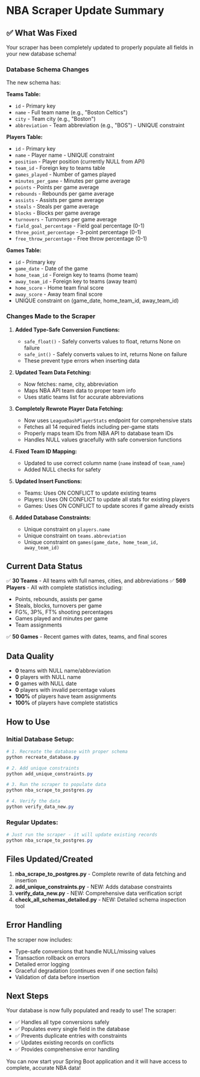 # NBA Scraper Update Summary

## ✅ What Was Fixed

Your scraper has been completely updated to properly populate all fields in your new database schema!

### Database Schema Changes

The new schema has:

**Teams Table:**

- `id` - Primary key
- `name` - Full team name (e.g., "Boston Celtics")
- `city` - Team city (e.g., "Boston")
- `abbreviation` - Team abbreviation (e.g., "BOS") - UNIQUE constraint

**Players Table:**

- `id` - Primary key
- `name` - Player name - UNIQUE constraint
- `position` - Player position (currently NULL from API)
- `team_id` - Foreign key to teams table
- `games_played` - Number of games played
- `minutes_per_game` - Minutes per game average
- `points` - Points per game average
- `rebounds` - Rebounds per game average
- `assists` - Assists per game average
- `steals` - Steals per game average
- `blocks` - Blocks per game average
- `turnovers` - Turnovers per game average
- `field_goal_percentage` - Field goal percentage (0-1)
- `three_point_percentage` - 3-point percentage (0-1)
- `free_throw_percentage` - Free throw percentage (0-1)

**Games Table:**

- `id` - Primary key
- `game_date` - Date of the game
- `home_team_id` - Foreign key to teams (home team)
- `away_team_id` - Foreign key to teams (away team)
- `home_score` - Home team final score
- `away_score` - Away team final score
- UNIQUE constraint on (game_date, home_team_id, away_team_id)

### Changes Made to the Scraper

1. **Added Type-Safe Conversion Functions:**

   - `safe_float()` - Safely converts values to float, returns None on failure
   - `safe_int()` - Safely converts values to int, returns None on failure
   - These prevent type errors when inserting data

2. **Updated Team Data Fetching:**

   - Now fetches: name, city, abbreviation
   - Maps NBA API team data to proper team info
   - Uses static teams list for accurate abbreviations

3. **Completely Rewrote Player Data Fetching:**

   - Now uses `LeagueDashPlayerStats` endpoint for comprehensive stats
   - Fetches all 14 required fields including per-game stats
   - Properly maps team IDs from NBA API to database team IDs
   - Handles NULL values gracefully with safe conversion functions

4. **Fixed Team ID Mapping:**

   - Updated to use correct column name (`name` instead of `team_name`)
   - Added NULL checks for safety

5. **Updated Insert Functions:**

   - Teams: Uses ON CONFLICT to update existing teams
   - Players: Uses ON CONFLICT to update all stats for existing players
   - Games: Uses ON CONFLICT to update scores if game already exists

6. **Added Database Constraints:**
   - Unique constraint on `players.name`
   - Unique constraint on `teams.abbreviation`
   - Unique constraint on `games(game_date, home_team_id, away_team_id)`

## Current Data Status

✅ **30 Teams** - All teams with full names, cities, and abbreviations
✅ **569 Players** - All with complete statistics including:

- Points, rebounds, assists per game
- Steals, blocks, turnovers per game
- FG%, 3P%, FT% shooting percentages
- Games played and minutes per game
- Team assignments

✅ **50 Games** - Recent games with dates, teams, and final scores

## Data Quality

- **0** teams with NULL name/abbreviation
- **0** players with NULL name
- **0** games with NULL date
- **0** players with invalid percentage values
- **100%** of players have team assignments
- **100%** of players have complete statistics

## How to Use

### Initial Database Setup:

```powershell
# 1. Recreate the database with proper schema
python recreate_database.py

# 2. Add unique constraints
python add_unique_constraints.py

# 3. Run the scraper to populate data
python nba_scrape_to_postgres.py

# 4. Verify the data
python verify_data_new.py
```

### Regular Updates:

```powershell
# Just run the scraper - it will update existing records
python nba_scrape_to_postgres.py
```

## Files Updated/Created

1. **nba_scrape_to_postgres.py** - Complete rewrite of data fetching and insertion
2. **add_unique_constraints.py** - NEW: Adds database constraints
3. **verify_data_new.py** - NEW: Comprehensive data verification script
4. **check_all_schemas_detailed.py** - NEW: Detailed schema inspection tool

## Error Handling

The scraper now includes:

- Type-safe conversions that handle NULL/missing values
- Transaction rollback on errors
- Detailed error logging
- Graceful degradation (continues even if one section fails)
- Validation of data before insertion

## Next Steps

Your database is now fully populated and ready to use! The scraper:

- ✅ Handles all type conversions safely
- ✅ Populates every single field in the database
- ✅ Prevents duplicate entries with constraints
- ✅ Updates existing records on conflicts
- ✅ Provides comprehensive error handling

You can now start your Spring Boot application and it will have access to complete, accurate NBA data!
